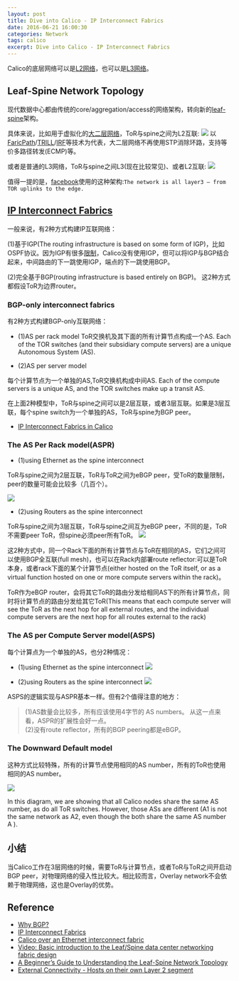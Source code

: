 ```yaml
---
layout: post
title: Dive into Calico - IP Interconnect Fabrics
date: 2016-06-21 16:00:30
categories: Network
tags: calico
excerpt: Dive into Calico - IP Interconnect Fabrics
---
```


Calico的底层网络可以是[L2网络](http://docs.projectcalico.org/en/latest/l2-interconnectFabric.html)，也可以是[L3网络](https://github.com/projectcalico/calico/blob/master/docs/source/l3-interconnectFabric.rst#where-large-scale-ip-networks-and-hardware-collide)。

## Leaf-Spine Network Topology

现代数据中心都由传统的core/aggregation/access的网络架构，转向新的[leaf-spine](https://blog.westmonroepartners.com/a-beginners-guide-to-understanding-the-leaf-spine-network-topology/)架构。

具体来说，比如用于虚拟化的[大二层网络](http://www.h3c.com.cn/About_H3C/Company_Publication/IP_Lh/2012/06/Home/Catalog/201212/769069_30008_0.htm)，ToR与spine之间为L2互联:
![](/assets/calico/leaf-spine-l2.jpg)
以[FaricPath](http://www.cisco.com/c/en/us/products/collateral/switches/nexus-7000-series-switches/white_paper_c11-687554.html)/[TRILL](https://en.wikipedia.org/wiki/TRILL_%28computing%29)/[IRF](http://www.h3c.com.cn/Products___Technology/Technology/IRF/)等技术为代表，大二层网络不再使用STP消除环路，支持等价多路径转发(ECMP)等。

或者是普通的L3网络，ToR与spine之间L3(现在比较常见)、或者L2互联:
![](/assets/calico/leaf-spine-l3.jpg)

值得一提的是，[facebook](https://code.facebook.com/posts/360346274145943/introducing-data-center-fabric-the-next-generation-facebook-data-center-network/)使用的这种架构:`The network is all layer3 – from TOR uplinks to the edge. `

## [IP Interconnect Fabrics](http://docs.projectcalico.org/en/1.3.0/l3-interconnectFabric.html)

一般来说，有2种方式构建IP互联网络：

(1)基于IGP(The routing infrastructure is based on some form of IGP)，比如OSPF协议。因为IGP有很多[限制](https://www.projectcalico.org/why-bgp/)，Calico没有使用IGP，但可以将IGP与BGP结合起来，中间路由的下一跳使用IGP，端点的下一跳使用BGP。

(2)完全基于BGP(routing infrastructure is based entirely on BGP)。
这2种方式都假设ToR为边界router。


### BGP-only interconnect fabrics

有2种方式构建BGP-only互联网络：

* (1)AS per rack model
ToR交换机及其下面的所有计算节点构成一个AS.
Each of the TOR switches (and their subsidiary compute servers) are a unique Autonomous System (AS).

* (2)AS per server model

每个计算节点为一个单独的AS,ToR交换机构成中间AS.
Each of the compute servers is a unique AS, and the TOR switches make up a transit AS.


在上面2种模型中，ToR与spine之间可以是2层互联，或者3层互联。如果是3层互联，每个spine switch为一个单独的AS，ToR与spine为BGP peer。

* [IP Interconnect Fabrics in Calico](https://github.com/projectcalico/calico/blob/master/docs/source/l3-interconnectFabric.rst)


### The AS Per Rack model(ASPR)

* (1)using Ethernet as the spine interconnect

ToR与spine之间为2层互联，ToR与ToR之间为eBGP peer，受ToR的数量限制，peer的数量可能会比较多（几百个）。

![](/assets/calico/l3-aspr-01.svg)

* (2)using Routers as the spine interconnect

ToR与spine之间为3层互联，ToR与spine之间互为eBGP peer，不同的是，ToR不需要peer ToR，但spine必须peer所有ToR。
![](/assets/calico/l3-aspr-02.svg)

这2种方式中，同一个Rack下面的所有计算节点与ToR在相同的AS，它们之间可以使用BGP全互联(full mesh)，也可以在Rack内部署route reflector:可以是ToR本身，或者rack下面的某个计算节点(either hosted on the ToR itself, or as a virtual function hosted on one or more compute servers within the rack)。

ToR作为eBGP router，会将其它ToR的路由分发给相同AS下的所有计算节点，同时将计算节点的路由分发给其它ToR(This means that each compute server will see the ToR as the next hop for all external routes, and the individual compute servers are the next hop for all routes external to the rack)

### The AS per Compute Server model(ASPS)

每个计算点为一个单独的AS，也分2种情况：

* (1)using Ethernet as the spine interconnect
![](/assets/calico/l3-asps-01.svg)

* (2)using Routers as the spine interconnect
![](/assets/calico/l3-asps-02.svg)

ASPS的逻辑实现与ASPR基本一样。但有2个值得注意的地方：

> (1)AS数量会比较多，所有应该使用4字节的 AS numbers。 从这一点来看，ASPR的扩展性会好一点。<br/>
> (2)没有route reflector，所有的BGP peering都是eBGP。

### The Downward Default model

这种方式比较特殊，所有的计算节点使用相同的AS number，所有的ToR也使用相同的AS number。

![](/assets/calico/l3-fabric-downward-default.svg)

In this diagram, we are showing that all Calico nodes share the same AS number, as do all ToR switches. However, those ASs are different (A1 is not the same network as A2, even though the both share the same AS number A ).

## 小结

当Calico工作在3层网络的时候，需要ToR与计算节点，或者ToR与ToR之间开启动BGP peer，对物理网络的侵入性比较大。相比较而言，Overlay network不会依赖于物理网络，这也是Overlay的优势。

## Reference

* [Why BGP?](https://www.projectcalico.org/why-bgp/)
* [IP Interconnect Fabrics](http://docs.projectcalico.org/en/1.3.0/l3-interconnectFabric.html)
* [Calico over an Ethernet interconnect fabric](http://docs.projectcalico.org/en/latest/l2-interconnectFabric.html)
* [Video: Basic introduction to the Leaf/Spine data center networking fabric design](http://bradhedlund.com/2012/10/24/video-a-basic-introduction-to-the-leafspine-data-center-networking-fabric-design/)
* [A Beginner’s Guide to Understanding the Leaf-Spine Network Topology](https://blog.westmonroepartners.com/a-beginners-guide-to-understanding-the-leaf-spine-network-topology/)
* [External Connectivity - Hosts on their own Layer 2 segment](https://github.com/projectcalico/calico-containers/blob/master/docs/ExternalConnectivity.md)

